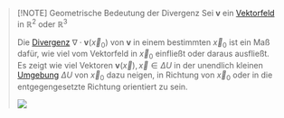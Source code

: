 >[!NOTE] Geometrische Bedeutung der Divergenz
>Sei $\boldsymbol{v}$ ein [Vektorfeld](../Vektorfeld.md) in $\mathbb{R}^2$ oder $\mathbb{R}^3$
>
>Die [Divergenz](Divergenz.md) $\nabla\cdot \boldsymbol{v}(\vec{x}_0)$ von $\boldsymbol{v}$ in einem bestimmten $\vec{x}_0$ ist ein Maß dafür, wie viel vom Vektorfeld in $\vec{x}_0$ einfließt oder daraus ausfließt. Es zeigt wie viel Vektoren $\boldsymbol{v}(\vec{x}), \vec{x}\in \Delta U$ in der unendlich kleinen [Umgebung](../../../../../Lineare%20Algebra/Vektoren%20als%20Matrizen/Reelle%20Vektoren/Topologie/Umgebung.md) $\Delta U$ von $\vec{x}_0$ dazu neigen, in Richtung von $\vec{x}_0$ oder in die entgegengesetzte Richtung orientiert zu sein.
>
>![](Resources/Geometrische%20Divergenz.png)